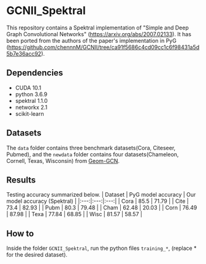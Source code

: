 # GCNII_Spektral

This repository contains a Spektral implementation of "Simple and Deep Graph Convolutional Networks" (https://arxiv.org/abs/2007.02133). It has been ported from the authors of the paper's implementation in PyG (https://github.com/chennnM/GCNII/tree/ca91f5686c4cd09cc1c6f98431a5d5b7e36acc92).

## Dependencies
- CUDA 10.1
- python 3.6.9
- spektral 1.1.0
- networkx 2.1
- scikit-learn

## Datasets

The `data` folder contains three benchmark datasets(Cora, Citeseer, Pubmed), and the `newdata` folder contains four datasets(Chameleon, Cornell, Texas, Wisconsin) from [Geom-GCN](https://github.com/graphdml-uiuc-jlu/geom-gcn).

## Results
Testing accuracy summarized below.
| Dataset |  PyG model accuracy | Our model accuracy (Spektral) |
|:---:|:---:|:---:|
| Cora       | 85.5 | 71.79 |
| Cite       | 73.4  | 82.93 |
| Pubm       | 80.3  | 79.48 |
| Cham       | 62.48 | 20.03 |
| Corn       | 76.49 | 87.98 |
| Texa       | 77.84 | 68.85 |
| Wisc       | 81.57 | 58.57 |

## How to
Inside the folder `GCNII_Spektral`, run the python files `training_*`, (replace * for the desired dataset).




























